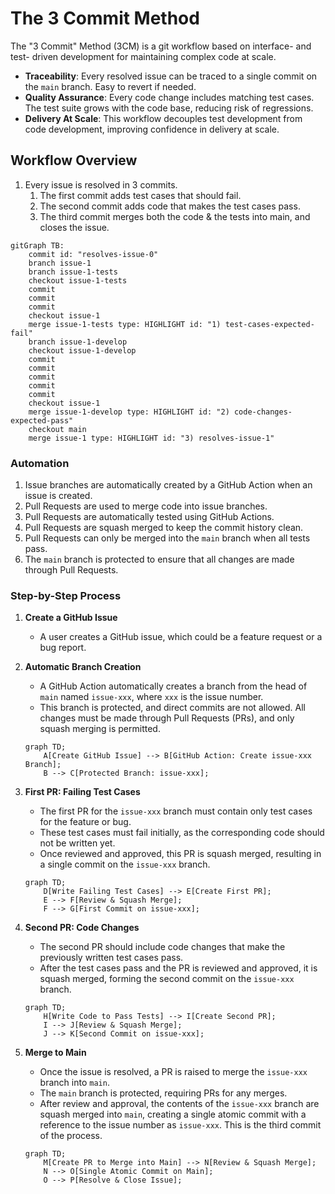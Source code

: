 # The 3 Commit Method
 The "3 Commit" Method (3CM) is a git workflow based on interface- and test- driven development for maintaining complex code at scale.

- **Traceability**: Every resolved issue can be traced to a single commit on the `main` branch. Easy to revert if needed.
- **Quality Assurance**: Every code change includes matching test cases. The test suite grows with the code base, reducing risk of regressions.
- **Delivery At Scale**: This workflow decouples test development from code development, improving confidence in delivery at scale.

## Workflow Overview
1. Every issue is resolved in 3 commits.
    1. The first commit adds test cases that should fail.
    2. The second commit adds code that makes the test cases pass.
    3. The third commit merges both the code & the tests into main, and closes the issue.

```mermaid
gitGraph TB:
    commit id: "resolves-issue-0"
    branch issue-1
    branch issue-1-tests
    checkout issue-1-tests
    commit
    commit
    commit
    checkout issue-1
    merge issue-1-tests type: HIGHLIGHT id: "1) test-cases-expected-fail"
    branch issue-1-develop
    checkout issue-1-develop
    commit
    commit
    commit
    commit
    commit
    checkout issue-1
    merge issue-1-develop type: HIGHLIGHT id: "2) code-changes-expected-pass"
    checkout main
    merge issue-1 type: HIGHLIGHT id: "3) resolves-issue-1"
```

### Automation
1. Issue branches are automatically created by a GitHub Action when an issue is created.
2. Pull Requests are used to merge code into issue branches.
3. Pull Requests are automatically tested using GitHub Actions.
4. Pull Requests are squash merged to keep the commit history clean.
5. Pull Requests can only be merged into the `main` branch when all tests pass.
6. The `main` branch is protected to ensure that all changes are made through Pull Requests.



### Step-by-Step Process

1. **Create a GitHub Issue**
   - A user creates a GitHub issue, which could be a feature request or a bug report.

2. **Automatic Branch Creation**
   - A GitHub Action automatically creates a branch from the head of `main` named `issue-xxx`, where `xxx` is the issue number.
   - This branch is protected, and direct commits are not allowed. All changes must be made through Pull Requests (PRs), and only squash merging is permitted.

   ```mermaid
   graph TD;
       A[Create GitHub Issue] --> B[GitHub Action: Create issue-xxx Branch];
       B --> C[Protected Branch: issue-xxx];
   ```

3. **First PR: Failing Test Cases**
   - The first PR for the `issue-xxx` branch must contain only test cases for the feature or bug.
   - These test cases must fail initially, as the corresponding code should not be written yet.
   - Once reviewed and approved, this PR is squash merged, resulting in a single commit on the `issue-xxx` branch.

   ```mermaid
   graph TD;
       D[Write Failing Test Cases] --> E[Create First PR];
       E --> F[Review & Squash Merge];
       F --> G[First Commit on issue-xxx];
   ```

4. **Second PR: Code Changes**
   - The second PR should include code changes that make the previously written test cases pass.
   - After the test cases pass and the PR is reviewed and approved, it is squash merged, forming the second commit on the `issue-xxx` branch.

   ```mermaid
   graph TD;
       H[Write Code to Pass Tests] --> I[Create Second PR];
       I --> J[Review & Squash Merge];
       J --> K[Second Commit on issue-xxx];
   ```

5. **Merge to Main**
   - Once the issue is resolved, a PR is raised to merge the `issue-xxx` branch into `main`.
   - The `main` branch is protected, requiring PRs for any merges.
   - After review and approval, the contents of the `issue-xxx` branch are squash merged into `main`, creating a single atomic commit with a reference to the issue number as `issue-xxx`. This is the third commit of the process.

   ```mermaid
   graph TD;
       M[Create PR to Merge into Main] --> N[Review & Squash Merge];
       N --> O[Single Atomic Commit on Main];
       O --> P[Resolve & Close Issue];
   ```
